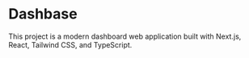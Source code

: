 # Dashbase
This project is a modern dashboard web application built with Next.js, React, Tailwind CSS, and TypeScript.
